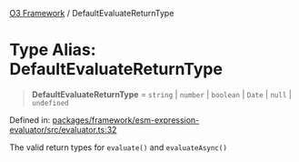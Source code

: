 [O3 Framework](../API.md) / DefaultEvaluateReturnType

# Type Alias: DefaultEvaluateReturnType

> **DefaultEvaluateReturnType** = `string` \| `number` \| `boolean` \| `Date` \| `null` \| `undefined`

Defined in: [packages/framework/esm-expression-evaluator/src/evaluator.ts:32](https://github.com/UjjawalPrabhat/openmrs-esm-core/blob/main/packages/framework/esm-expression-evaluator/src/evaluator.ts#L32)

The valid return types for `evaluate()` and `evaluateAsync()`
